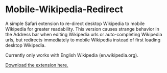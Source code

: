 # Mobile-Wikipedia-Redirect
A simple Safari extension to re-direct desktop Wikipedia to mobile Wikipedia for greater readability. This version causes strange behavior in the Address bar when editing Wikipedia urls or auto-completing Wikipedia urls, but redirects immediately to mobile Wikipedia instead of first loading desktop Wikipedia. 

Currently only works with English Wikipedia (en.wikipedia.org). 

[Download the extension here.](https://www.dropbox.com/s/dxvfdxpce37lf74/Mobile-Wikipedia-Redirect-beforeNavigate.safariextz?dl=0)
